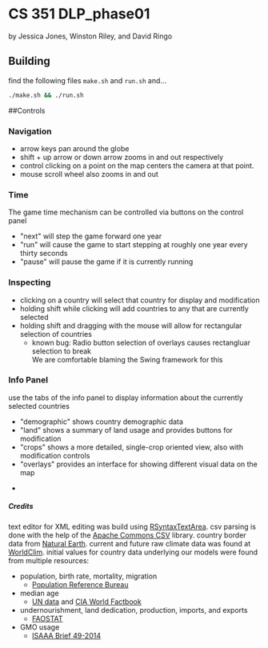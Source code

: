 # CS 351 DLP_phase01
by 
Jessica Jones, Winston Riley, and David Ringo

## Building
find the following files `make.sh` and `run.sh` and...

~~~bash
./make.sh && ./run.sh
~~~


##Controls
### Navigation
* arrow keys pan around the globe
* shift + up arrow or down arrow zooms in and out respectively
* control clicking on a point on the map centers the camera at that point.
* mouse scroll wheel also zooms in and out

### Time
The game time mechanism can be controlled via buttons on the control panel 
* "next" will step the game forward one year
* "run" will cause the game to start stepping at roughly one year every thirty seconds
* "pause" will pause the game if it is currently running

### Inspecting
* clicking on a country will select that country for display and modification
* holding shift while clicking will add countries to any that are currently selected 
* holding shift and dragging with the mouse will allow for rectangular selection of countries
    * known bug: Radio button selection of overlays causes rectangluar selection to break  
    We are comfortable blaming the Swing framework for this 

### Info Panel

use the tabs of the info panel to display information about the currently selected countries 

* "demographic" shows country demographic data
* "land" shows a summary of land usage and provides buttons for modification
* "crops" shows a more detailed, single-crop oriented view, also with modification controls
* "overlays" provides an interface for showing different visual data on the map

-

##### Credits
text editor for XML editing was build using [RSyntaxTextArea](https://github.com/bobbylight). 
csv parsing is done with the help of the [Apache Commons CSV](https://commons.apache.org/proper/commons-csv/) library. 
country border data from [Natural Earth](http://www.naturalearthdata.com). 
current and future raw climate data was found at [WorldClim](http://worldclim.org/). 
initial values for country data underlying our models were found from multiple resources: 

* population, birth rate, mortality, migration
    * [Population Reference Bureau](http://www.prb.org/DataFinder/)
* median age
    * [UN data](http://data.un.org/) and [CIA World Factbook](https://www.cia.gov/library/publications/the-world-factbook/)
* undernourishment, land dedication, production, imports, and exports
    * [FAOSTAT]( http://faostat3.fao.org/home/)
* GMO usage
    * [ISAAA Brief 49-2014](http://www.isaaa.org/resources/publications/briefs/49/executivesummary/default.asp)




